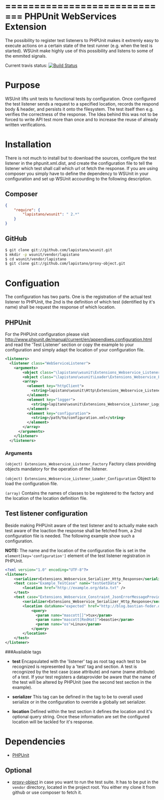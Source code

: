 =============================
PHPUnit WebServices Extension
=============================
The possibility to register test listeners to PHPUnit makes it extremly easy to execute actions on a certain state of the test runner (e.g. when the test is started). WSUnit make highly use of this possibility and listens to some of the emmited signals.

Current travis status: [![Build Status](https://secure.travis-ci.org/lapistano/wsunit.png?branch=master)](http://travis-ci.org/lapistano/wsunit)

Purpose
========
WSUnit lifts unit tests to functional tests by configuration. Once configured the test listener sends a request to a specified location, records the respond body & header, and persists it onto the filesystem. The test itself then e.g. verifies the correctness of the response. The Idea behind this was not to be forced to write API test more than once and to increase the reuse of already written verifications.

Installation
============
There is not much to install but to download the sources, configure the test listener in the phpunit.xml.dist, and create the configuration file to tell the listener which test shall call which url ot fetch the response. If you are using composer you simply have to define the dependency to WSUnit in your configuration and set up WSUnit accourding to the following description.

Composer
--------
```json
{
    "require": {
        "lapistano/wsunit": " 2.*"
    }
}
```

GitHub
------
```bash
$ git clone git://github.com/lapistano/wsunit.git
$ mkdir -p wsunit/vendor/lapistano
$ cd wsunit/vendor/lapistano
$ git clone git://github.com/lapistano/proxy-object.git
```

Configuation
============
The configuration has two parts. One is the registration of the actual test listener to PHPUnit, the 2nd is the definition of which test (identified by it's name) shall be request the response of which location.

PHPUnit
-------
For the PHPUnit configuration please visit http://www.phpunit.de/manual/current/en/appendixes.configuration.html and
read the 'Test Listener' section or copy the example to your configuration and simply adapt the location of your configuration file.

```xml
<listeners>
  <listener class="WebServiceListener">
    <arguments>
        <object class="\lapistano\wsunit\Extensions_Webservice_Listener_Factory"/>
        <object class="\lapistano\wsunit\Loader\Extensions_Webservice_Listener_Loader_Configuration"/>
        <array>
          <element key="httpClient">
            <string>lapistano\wsunit\Http\Extensions_Webservice_Listener_Http_Client</string>
          </element>
          <element key="logger">
            <string>lapitano\wsunit\Extensions_Webservice_Listener_Logger</string>
          </element>
          <element key="configuration">
            <string>/path/to/configuration.xml</string>
          </element>
        </array>
      </arguments>
    </listener>
  </listeners>
```
### Arguments

`(object) Extensions_Webservice_Listener_Factory`
    Factory class providing objects mandatory for the operation of the listener.
    
`(object) Extensions_Webservice_Listener_Loader_Configuration`
    Object to load the configuration file.

`(array)` Contains the names of classes to be registered to the factory and the location of the location definition file.


Test listener configuration
----------------------------
Beside making PHPUnit aware of the test listener and to actually make each test aware of the loaction the response shall be fetched from, a 2nd configuration file is needed. The following example show such a configuration.

**NOTE:**
The name and the location of the configuration file is set in the `element[key='configuration']` element of the test listener registration in PHPUnit.

```xml
<?xml version="1.0" encoding="UTF-8"?>
<listener>
    <serializer>Extensions_Webservice_Serializer_Http_Response</serializer>
    <test case="Example_TestCase" name="testGetData">
        <location href="http://example.org/data.txt" />
    </test>
    <test case="Extensions_Webservice_Constraint_JsonErrorMessageProviderTest" name='testTranslateTypeToPrefix with data set "expected"'>
        <serializer>Extensions_Webservice_Serializer_Http_Response</serializer>
        <location dataName="expected" href="http://blog.bastian-feder.de/blog.rss">
            <query>
              <param name="mascott[]">tux</param>
              <param name="mascott[RedHat]">beastie</param>
              <param name="os">Linux</param>
            </query>
        </location>
    </test>
</listener>
```

###Available tags

- **test**
Encapsulated with the 'listener' tag as root tag each test to be recognized is represented by a 'test' tag and section. A test is recognized by the test case (case attribute) and name (name attribute) of a test. If your test registers a dataprovider be aware that the name of the test will be altered by PHPUnit (see the second test section in the example).

- **serializer**
This tag can be defined in the <listener> tag to be to overall used serialize or in the <test> configuration to override a globally set serializer. 

- **location**
Defined within the test section it defines the location and it's optional query string. Once these information are set the configured location will be tackled for it's response.

Dependencies
============
- [PHPUnit](http://github.com/sebastianbergmann/phpunit)

Optional
--------
- [proxy-object](http://github.com/lapistano/proxy-object) in case you want to run the test suite. It has to be put in
  the `vendor` directory, located in the project root. You either my clone it from github or use composer to fetch it.
